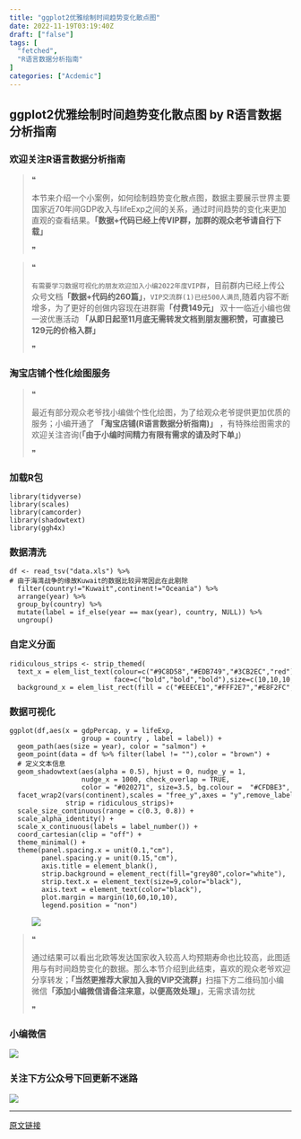 ```yaml
---
title: "ggplot2优雅绘制时间趋势变化散点图"
date: 2022-11-19T03:19:40Z
draft: ["false"]
tags: [
  "fetched",
  "R语言数据分析指南"
]
categories: ["Acdemic"]
---
```

ggplot2优雅绘制时间趋势变化散点图 by R语言数据分析指南
------
<div><section data-tool="mdnice编辑器" data-website="https://www.mdnice.com"><h3 data-tool="mdnice编辑器"><span></span><span><span></span>欢迎关注R语言数据分析指南</span><span></span></h3><blockquote data-tool="mdnice编辑器"><span>❝</span><p>本节来介绍一个小案例，如何绘制趋势变化散点图，数据主要展示世界主要国家近70年间GDP收入与lifeExp之间的关系，通过时间趋势的变化来更加直观的查看结果。<strong>「数据+代码已经上传VIP群，加群的观众老爷请自行下载」</strong></p><span>❞</span></blockquote><blockquote data-tool="mdnice编辑器"><span>❝</span><p><code>有需要学习数据可视化的朋友欢迎加入小编2022年度VIP群</code>，目前群内已经上传公众号文档<strong>「数据+代码约260篇」</strong>，<code>VIP交流群(1)已经500人满员</code>,随着内容不断增多，为了更好的创做内容现在进群需<strong>「付费149元」</strong> 双十一临近小编也做一波优惠活动 <strong>「从即日起至11月底无需转发文档到朋友圈积赞，可直接已129元的价格入群」</strong></p><span>❞</span></blockquote><h3 data-tool="mdnice编辑器"><span></span><span><span></span>淘宝店铺个性化绘图服务</span><span></span></h3><blockquote data-tool="mdnice编辑器"><span>❝</span><p>最近有部分观众老爷找小编做个性化绘图，为了给观众老爷提供更加优质的服务；小编开通了 <strong>「淘宝店铺(R语言数据分析指南)」</strong> ，有特殊绘图需求的欢迎关注咨询(<strong>「由于小编时间精力有限有需求的请及时下单」</strong>)</p><span>❞</span></blockquote><h3 data-tool="mdnice编辑器"><span></span><span><span></span>加载R包</span><span></span></h3><pre data-tool="mdnice编辑器"><span></span><code><span>library</span>(tidyverse)<br><span>library</span>(scales)<br><span>library</span>(camcorder)<br><span>library</span>(shadowtext)<br><span>library</span>(ggh4x)<br></code></pre><h3 data-tool="mdnice编辑器"><span></span><span><span></span>数据清洗</span><span></span></h3><pre data-tool="mdnice编辑器"><span></span><code>df &lt;- read_tsv(<span>"data.xls"</span>) %&gt;% <br><span># 由于海湾战争的缘故Kuwait的数据比较异常因此在此剔除</span><br>  filter(country!=<span>"Kuwait"</span>,continent!=<span>"Oceania"</span>) %&gt;% <br>  arrange(year) %&gt;% <br>  group_by(country) %&gt;% <br>  mutate(label = if_else(year == max(year), country, <span>NULL</span>)) %&gt;% <br>  ungroup()<br></code></pre><h3 data-tool="mdnice编辑器"><span></span><span><span></span>自定义分面</span><span></span></h3><pre data-tool="mdnice编辑器"><span></span><code>ridiculous_strips &lt;- strip_themed(<br>  text_x = elem_list_text(colour=c(<span>"#9C8D58"</span>,<span>"#EDB749"</span>,<span>"#3CB2EC"</span>,<span>"red"</span>),<br>                          face=c(<span>"bold"</span>,<span>"bold"</span>,<span>"bold"</span>),size=c(<span>10</span>,<span>10</span>,<span>10</span>,<span>10</span>)),<br>  background_x = elem_list_rect(fill = c(<span>"#EEECE1"</span>,<span>"#FFF2E7"</span>,<span>"#E8F2FC"</span>,<span>"#E8F2FC"</span>)))<br></code></pre><h3 data-tool="mdnice编辑器"><span></span><span><span></span>数据可视化</span><span></span></h3><pre data-tool="mdnice编辑器"><span></span><code>ggplot(df,aes(x = gdpPercap, y = lifeExp,<br>                  group = country , label = label)) +<br>  geom_path(aes(size = year), color = <span>"salmon"</span>) +<br>  geom_point(data = df %&gt;% filter(label != <span>""</span>),color = <span>"brown"</span>) +<br>  <span># 定义文本信息</span><br>  geom_shadowtext(aes(alpha = <span>0.5</span>), hjust = <span>0</span>, nudge_y = <span>1</span>,<br>                  nudge_x = <span>1000</span>, check_overlap = <span>TRUE</span>,<br>                  color = <span>"#020271"</span>, size=<span>3.5</span>, bg.colour =  <span>"#CFDBE3"</span>, bg.r = <span>0.08</span>) +<br>  facet_wrap2(vars(continent),scales = <span>"free_y"</span>,axes = <span>"y"</span>,remove_labels = <span>"x"</span>,<br>              strip = ridiculous_strips)+<br>  scale_size_continuous(range = c(<span>0.3</span>, <span>0.8</span>)) +<br>  scale_alpha_identity() +<br>  scale_x_continuous(labels = label_number()) +<br>  coord_cartesian(clip = <span>"off"</span>) +<br>  theme_minimal() +<br>  theme(panel.spacing.x = unit(<span>0.1</span>,<span>"cm"</span>),<br>        panel.spacing.y = unit(<span>0.15</span>,<span>"cm"</span>),<br>        axis.title = element_blank(),<br>        strip.background = element_rect(fill=<span>"grey80"</span>,color=<span>"white"</span>),<br>        strip.text.x = element_text(size=<span>9</span>,color=<span>"black"</span>),<br>        axis.text = element_text(color=<span>"black"</span>),<br>        plot.margin = margin(<span>10</span>,<span>60</span>,<span>10</span>,<span>10</span>),<br>        legend.position = <span>"non"</span>)<br></code></pre><figure data-tool="mdnice编辑器"><img data-ratio="0.9467592592592593" data-src="https://mmbiz.qpic.cn/mmbiz_png/EibnicgwScTAaKiaVAleNia4pwQhImkflzNkWNchp9yN4vps68AFW8EyXI2NB7BmLRz8xfcHX9LxGD6L4MOo9DpnlA/640?wx_fmt=png" data-type="png" data-w="864" src="https://mmbiz.qpic.cn/mmbiz_png/EibnicgwScTAaKiaVAleNia4pwQhImkflzNkWNchp9yN4vps68AFW8EyXI2NB7BmLRz8xfcHX9LxGD6L4MOo9DpnlA/640?wx_fmt=png"></figure><blockquote data-tool="mdnice编辑器"><span>❝</span><p>通过结果可以看出北欧等发达国家收入较高人均预期寿命也比较高，此图适用与有时间趋势变化的数据。那么本节介绍到此结束，喜欢的观众老爷欢迎分享转发；<strong>「当然更推荐大家加入我的VIP交流群」</strong>扫描下方二维码加小编微信<strong>「添加小编微信请备注来意，以便高效处理」</strong>，无需求请勿扰</p><span>❞</span></blockquote><h3 data-tool="mdnice编辑器"><span></span><span><span></span>小编微信</span><span></span></h3><p><img data-galleryid="" data-ratio="1" data-s="300,640" data-src="https://mmbiz.qpic.cn/mmbiz_jpg/EibnicgwScTAaNu6sU2UCYkxFq9ibq75wuaO0lqFoYz1icUo4jh3N2icAWECmibgPvqyReur0FCp7JNKO0icnRAsbO9ug/640?wx_fmt=jpeg" data-type="jpeg" data-w="430" src="https://mmbiz.qpic.cn/mmbiz_jpg/EibnicgwScTAaNu6sU2UCYkxFq9ibq75wuaO0lqFoYz1icUo4jh3N2icAWECmibgPvqyReur0FCp7JNKO0icnRAsbO9ug/640?wx_fmt=jpeg"></p><h3 data-tool="mdnice编辑器"><span></span><span><span></span>关注下方公众号下回更新不迷路</span><span></span></h3><p><img data-galleryid="" data-ratio="0.3193449334698055" data-s="300,640" data-src="https://mmbiz.qpic.cn/mmbiz_png/EibnicgwScTAYib6Vf5Lfu4s64dJIEWhdGMvrcDEx2Rxgd91TOF5sjqy47Wqf2cTO1c5Nhdibh8G5IhOnR53j6XKrw/640?wx_fmt=png" data-type="png" data-w="1954" src="https://mmbiz.qpic.cn/mmbiz_png/EibnicgwScTAYib6Vf5Lfu4s64dJIEWhdGMvrcDEx2Rxgd91TOF5sjqy47Wqf2cTO1c5Nhdibh8G5IhOnR53j6XKrw/640?wx_fmt=png"></p></section><p><mp-style-type data-value="3"></mp-style-type></p></div>  
<hr>
<a href="https://mp.weixin.qq.com/s/GPtuMEFaovB4ulJjzhCgYw",target="_blank" rel="noopener noreferrer">原文链接</a>
